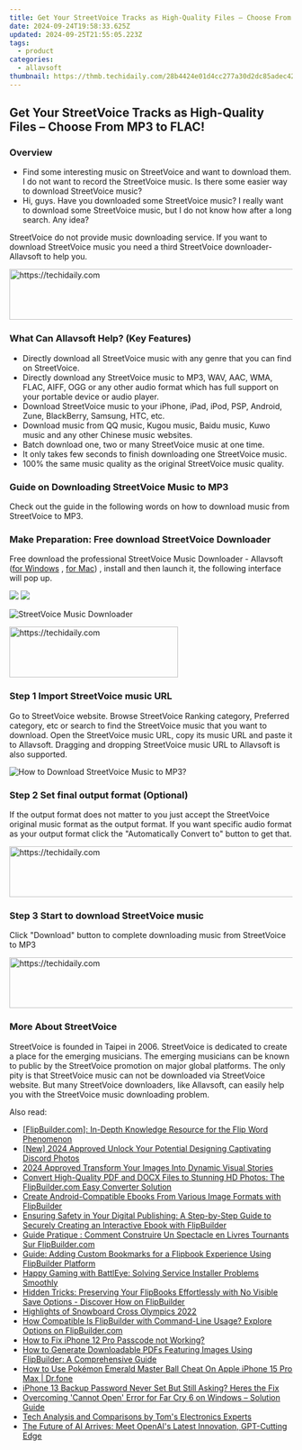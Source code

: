 ```yaml
---
title: Get Your StreetVoice Tracks as High-Quality Files – Choose From MP3 to FLAC!
date: 2024-09-24T19:58:33.625Z
updated: 2024-09-25T21:55:05.223Z
tags:
  - product
categories:
  - allavsoft
thumbnail: https://thmb.techidaily.com/28b4424e01d4cc277a30d2dc85adec4230b241c9e861b58d7c8b2fd02e294cb8.jpg
---
```


## Get Your StreetVoice Tracks as High-Quality Files – Choose From MP3 to FLAC!

### Overview

* Find some interesting music on StreetVoice and want to download them. I do not want to record the StreetVoice music. Is there some easier way to download StreetVoice music?
* Hi, guys. Have you downloaded some StreetVoice music? I really want to download some StreetVoice music, but I do not know how after a long search. Any idea?

StreetVoice do not provide music downloading service. If you want to download StreetVoice music you need a third StreetVoice downloader- Allavsoft to help you.

<!-- affiliate ads begin -->
<a href="https://imp.i357552.net/c/5597632/1030129/11832" target="_top" id="1030129">
  <img src="//a.impactradius-go.com/display-ad/11832-1030129" border="0" alt="https://techidaily.com" width="720" height="90"/>
</a>
<img height="0" width="0" src="https://imp.i357552.net/i/5597632/1030129/11832" style="position:absolute;visibility:hidden;" border="0" />
<!-- affiliate ads end -->

### What Can Allavsoft Help? (Key Features)

* Directly download all StreetVoice music with any genre that you can find on StreetVoice.
* Directly download any StreetVoice music to MP3, WAV, AAC, WMA, FLAC, AIFF, OGG or any other audio format which has full support on your portable device or audio player.
* Download StreetVoice music to your iPhone, iPad, iPod, PSP, Android, Zune, BlackBerry, Samsung, HTC, etc.
* Download music from QQ music, Kugou music, Baidu music, Kuwo music and any other Chinese music websites.
* Batch download one, two or many StreetVoice music at one time.
* It only takes few seconds to finish downloading one StreetVoice music.
* 100% the same music quality as the original StreetVoice music quality.

### Guide on Downloading StreetVoice Music to MP3

Check out the guide in the following words on how to download music from StreetVoice to MP3.

### Make Preparation: Free download StreetVoice Downloader

Free download the professional StreetVoice Music Downloader - Allavsoft ([for Windows](https://tools.techidaily.com/allavsoft/products/) , [for Mac](https://tools.techidaily.com/allavsoft/products/)) , install and then launch it, the following interface will pop up.

[![](https://www.allavsoft.com/how-to/../images/how-to/free-download-win.jpg)](https://tools.techidaily.com/allavsoft/products/) [![](https://www.allavsoft.com/how-to/../images/how-to/free-download-mac.jpg)](https://tools.techidaily.com/allavsoft/products/)

![StreetVoice Music Downloader](https://www.allavsoft.com/how-to/../images/allavsoft/screen-shot-600.jpg)

<!-- affiliate ads begin -->
<a href="https://aligracehair.sjv.io/c/5597632/1915825/19272" target="_top" id="1915825">
  <img src="//a.impactradius-go.com/display-ad/19272-1915825" border="0" alt="https://techidaily.com" width="300" height="90"/>
</a>
<img height="0" width="0" src="https://aligracehair.sjv.io/i/5597632/1915825/19272" style="position:absolute;visibility:hidden;" border="0" />
<!-- affiliate ads end -->

### Step 1 Import StreetVoice music URL

Go to StreetVoice website. Browse StreetVoice Ranking category, Preferred category, etc or search to find the StreetVoice music that you want to download. Open the StreetVoice music URL, copy its music URL and paste it to Allavsoft. Dragging and dropping StreetVoice music URL to Allavsoft is also supported.

![How to Download StreetVoice Music to MP3?](https://www.allavsoft.com/how-to/../images/how-to/download-rtmp-video/download-rtmp-video.jpg)

### Step 2 Set final output format (Optional)

If the output format does not matter to you just accept the StreetVoice original music format as the output format. If you want specific audio format as your output format click the "Automatically Convert to" button to get that.

<!-- affiliate ads begin -->
<a href="https://appsumo.8odi.net/c/5597632/2105864/7443" target="_top" id="2105864">
  <img src="//a.impactradius-go.com/display-ad/7443-2105864" border="0" alt="https://techidaily.com" width="728" height="90"/>
</a>
<img height="0" width="0" src="https://appsumo.8odi.net/i/5597632/2105864/7443" style="position:absolute;visibility:hidden;" border="0" />
<!-- affiliate ads end -->

### Step 3 Start to download StreetVoice music

Click "Download" button to complete downloading music from StreetVoice to MP3

<!-- affiliate ads begin -->
<a href="https://appsumo.8odi.net/c/5597632/2002019/7443" target="_top" id="2002019">
  <img src="//a.impactradius-go.com/display-ad/7443-2002019" border="0" alt="https://techidaily.com" width="728" height="90"/>
</a>
<img height="0" width="0" src="https://appsumo.8odi.net/i/5597632/2002019/7443" style="position:absolute;visibility:hidden;" border="0" />
<!-- affiliate ads end -->

### More About StreetVoice

StreetVoice is founded in Taipei in 2006\. StreetVoice is dedicated to create a place for the emerging musicians. The emerging musicians can be known to public by the StreetVoice promotion on major global platforms. The only pity is that StreetVoice music can not be downloaded via StreetVoice website. But many StreetVoice downloaders, like Allavsoft, can easily help you with the StreetVoice music downloading problem.

<ins class="adsbygoogle"
     style="display:block"
     data-ad-format="autorelaxed"
     data-ad-client="ca-pub-7571918770474297"
     data-ad-slot="1223367746"></ins>

<ins class="adsbygoogle"
     style="display:block"
     data-ad-client="ca-pub-7571918770474297"
     data-ad-slot="8358498916"
     data-ad-format="auto"
     data-full-width-responsive="true"></ins>

<span class="atpl-alsoreadstyle">Also read:</span>
<div><ul>
<li><a href="https://win-great.techidaily.com/flipbuildercom-in-depth-knowledge-resource-for-the-flip-word-phenomenon/"><u>[FlipBuilder.com]: In-Depth Knowledge Resource for the Flip Word Phenomenon</u></a></li>
<li><a href="https://discord-videos.techidaily.com/new-2024-approved-unlock-your-potential-designing-captivating-discord-photos/"><u>[New] 2024 Approved Unlock Your Potential Designing Captivating Discord Photos</u></a></li>
<li><a href="https://some-approaches.techidaily.com/2024-approved-transform-your-images-into-dynamic-visual-stories/"><u>2024 Approved Transform Your Images Into Dynamic Visual Stories</u></a></li>
<li><a href="https://win-great.techidaily.com/convert-high-quality-pdf-and-docx-files-to-stunning-hd-photos-the-flipbuildercom-easy-converter-solution/"><u>Convert High-Quality PDF and DOCX Files to Stunning HD Photos: The FlipBuilder.com Easy Converter Solution</u></a></li>
<li><a href="https://win-great.techidaily.com/create-android-compatible-ebooks-from-various-image-formats-with-flipbuilder/"><u>Create Android-Compatible Ebooks From Various Image Formats with FlipBuilder</u></a></li>
<li><a href="https://win-great.techidaily.com/ensuring-safety-in-your-digital-publishing-a-step-by-step-guide-to-securely-creating-an-interactive-ebook-with-flipbuilder/"><u>Ensuring Safety in Your Digital Publishing: A Step-by-Step Guide to Securely Creating an Interactive Ebook with FlipBuilder</u></a></li>
<li><a href="https://win-great.techidaily.com/guide-pratique-comment-construire-un-spectacle-en-livres-tournants-sur-flipbuildercom/"><u>Guide Pratique : Comment Construire Un Spectacle en Livres Tournants Sur FlipBuilder.com</u></a></li>
<li><a href="https://win-great.techidaily.com/guide-adding-custom-bookmarks-for-a-flipbook-experience-using-flipbuilder-platform/"><u>Guide: Adding Custom Bookmarks for a Flipbook Experience Using FlipBuilder Platform</u></a></li>
<li><a href="https://common-error.techidaily.com/happy-gaming-with-battleye-solving-service-installer-problems-smoothly/"><u>Happy Gaming with BattlEye: Solving Service Installer Problems Smoothly</u></a></li>
<li><a href="https://win-great.techidaily.com/hidden-tricks-preserving-your-flipbooks-effortlessly-with-no-visible-save-options-discover-how-on-flipbuilder/"><u>Hidden Tricks: Preserving Your FlipBooks Effortlessly with No Visible Save Options - Discover How on FlipBuilder</u></a></li>
<li><a href="https://extra-tips.techidaily.com/highlights-of-snowboard-cross-olympics-2022/"><u>Highlights of Snowboard Cross Olympics 2022</u></a></li>
<li><a href="https://win-great.techidaily.com/how-compatible-is-flipbuilder-with-command-line-usage-explore-options-on-flipbuildercom/"><u>How Compatible Is FlipBuilder with Command-Line Usage? Explore Options on FlipBuilder.com</u></a></li>
<li><a href="https://ios-unlock.techidaily.com/how-to-fix-iphone-12-pro-passcode-not-working-by-drfone-ios/"><u>How to Fix iPhone 12 Pro Passcode not Working?</u></a></li>
<li><a href="https://win-great.techidaily.com/how-to-generate-downloadable-pdfs-featuring-images-using-flipbuilder-a-comprehensive-guide/"><u>How to Generate Downloadable PDFs Featuring Images Using FlipBuilder: A Comprehensive Guide</u></a></li>
<li><a href="https://ios-pokemon-go.techidaily.com/how-to-use-pokemon-emerald-master-ball-cheat-on-apple-iphone-15-pro-max-drfone-by-drfone-virtual-ios/"><u>How to Use Pokémon Emerald Master Ball Cheat On Apple iPhone 15 Pro Max | Dr.fone</u></a></li>
<li><a href="https://ios-unlock.techidaily.com/iphone-13-backup-password-never-set-but-still-asking-heres-the-fix-by-drfone-ios/"><u>iPhone 13 Backup Password Never Set But Still Asking? Heres the Fix</u></a></li>
<li><a href="https://win-answers.techidaily.com/overcoming-cannot-open-error-for-far-cry-6-on-windows-solution-guide/"><u>Overcoming 'Cannot Open' Error for Far Cry 6 on Windows – Solution Guide</u></a></li>
<li><a href="https://hardware-tips.techidaily.com/tech-analysis-and-comparisons-by-toms-electronics-experts/"><u>Tech Analysis and Comparisons by Tom's Electronics Experts</u></a></li>
<li><a href="https://tech-haven.techidaily.com/the-future-of-ai-arrives-meet-openais-latest-innovation-gpt-cutting-edge/"><u>The Future of AI Arrives: Meet OpenAI's Latest Innovation, GPT-Cutting Edge</u></a></li>
</ul></div>

